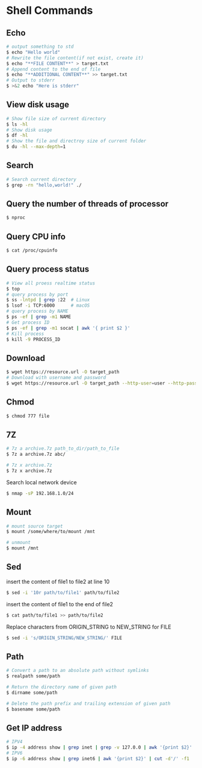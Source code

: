 # Shell Commands

## Echo
```bash
# output something to std
$ echo "Hello world"
# Rewrite the file content(if not exist, create it)
$ echo "**FILE CONTENT**" > target.txt
# Append content to the end of file
$ echo "**ADDITIONAL CONTENT**" >> target.txt
# Output to stderr
$ >&2 echo "Here is stderr"
```

## View disk usage
```bash
# Show file size of current directory
$ ls -hl
# Show disk usage
$ df -hl
# Show the file and directroy size of current folder
$ du -hl --max-depth=1
```

## Search
```bash
# Search current directory
$ grep -rn "hello,world!" ./
```

## Query the number of threads of processor
```bash
$ nproc
```

## Query CPU info
```bash
$ cat /proc/cpuinfo
```

## Query process status
```bash
# View all proess realtime status
$ top
# query process by port
$ ss -lntpd | grep :22  # Linux
$ lsof -i TCP:6000      # macOS
# query process by NAME
$ ps -ef | grep -m1 NAME
# Get process ID
$ ps -ef | grep -m1 socat | awk '{ print $2 }'
# Kill process
$ kill -9 PROCESS_ID
```

## Download
```bash
$ wget https://resource.url -O target_path
# Download with username and password
$ wget https://resource.url -O target_path --http-user=user --http-passwd=passwd
```

## Chmod
```bash
$ chmod 777 file
```

## 7Z

```bash
# 7z a archive.7z path_to_dir/path_to_file
$ 7z a archive.7z abc/
```

```bash
# 7z x archive.7z
$ 7z x archive.7z
```

Search local network device
```bash
$ nmap -sP 192.168.1.0/24
```

## Mount
```bash
# mount source target
$ mount /some/where/to/mount /mnt

# unmount
$ mount /mnt
```

## Sed
insert the content of file1 to file2 at line 10
```bash
$ sed -i '10r path/to/file1' path/to/file2
```

insert the content of file1 to the end of file2
```bash
$ cat path/to/file1 >> path/to/file2
```

Replace characters from ORIGIN_STRING to NEW_STRING for FILE
```bash
$ sed -i 's/ORIGIN_STRING/NEW_STRING/' FILE
```

## Path
```bash
# Convert a path to an absolute path without symlinks
$ realpath some/path

# Return the directory name of given path
$ dirname some/path

# Delete the path prefix and trailing extension of given path
$ basename some/path
```

## Get IP address
```bash
# IPV4
$ ip -4 address show | grep inet | grep -v 127.0.0 | awk '{print $2}' | cut -d'/' -f1
# IPV6
$ ip -6 address show | grep inet6 | awk '{print $2}' | cut -d'/' -f1
```

